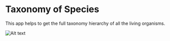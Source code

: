 # Taxonomy of Species

This app helps to get the full taxonomy hierarchy of all the living organisms.

![Alt text](http://i.imgur.com/DvpvklR.png "Optional Title")
